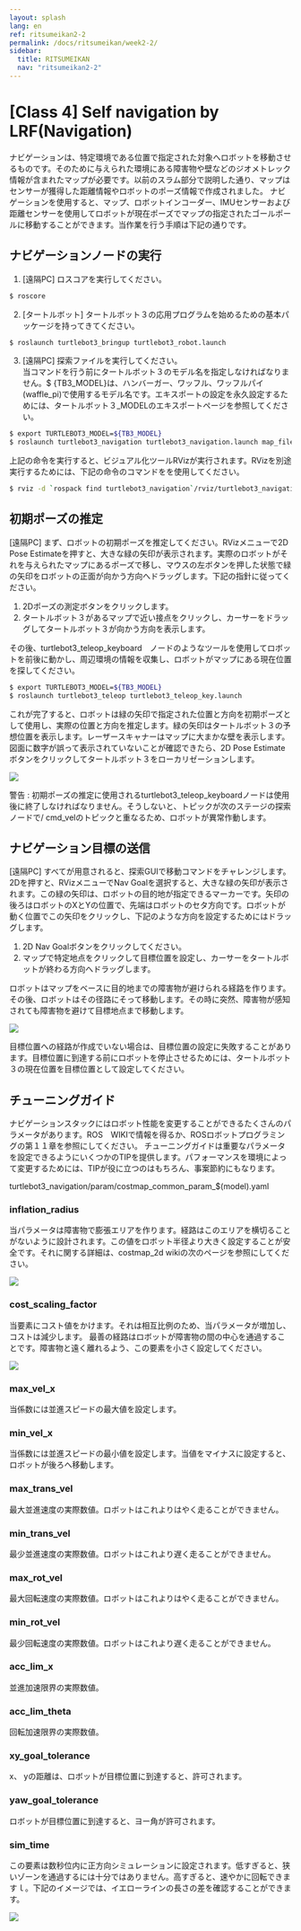 ```yaml
---
layout: splash
lang: en
ref: ritsumeikan2-2
permalink: /docs/ritsumeikan/week2-2/
sidebar:
  title: RITSUMEIKAN
  nav: "ritsumeikan2-2"
---
```


# [Class 4] Self navigation by LRF(Navigation)
ナビゲーションは、特定環境である位置で指定された対象へロボットを移動させるものです。そのために与えられた環境にある障害物や壁などのジオメトレック情報が含まれたマップが必要です。以前のスラム部分で説明した通り、マップはセンサーが獲得した距離情報やロボットのポーズ情報で作成されました。 
ナビゲーションを使用すると、マップ、ロボットインコーダー、IMUセンサーおよび距離センサーを使用してロボットが現在ポーズでマップの指定されたゴールポールに移動することができます。当作業を行う手順は下記の通りです。 

## ナビゲーションノードの実行 
1. [遠隔PC] ロスコアを実行してください。 
  ```bash
  $ roscore
  ```
2. [タートルボット] タートルボット３の応用プログラムを始めるための基本パッケージを持ってきてください。 
  ```bash
  $ roslaunch turtlebot3_bringup turtlebot3_robot.launch
  ```
3. [遠隔PC] 探索ファイルを実行してください。  
  当コマンドを行う前にタートルボット３のモデル名を指定しなければなりません。$ {TB3_MODEL}は、ハンバーガー、ワッフル、ワッフルパイ(waffle_pi)で使用するモデル名です。エキスポートの設定を永久設定するためには、タートルボット３_MODELのエキスポートページを参照してください。 
  ```bash
  $ export TURTLEBOT3_MODEL=${TB3_MODEL}
  $ roslaunch turtlebot3_navigation turtlebot3_navigation.launch map_file:=$HOME/map.yaml
  ```
  上記の命令を実行すると、ビジュアル化ツールRVizが実行されます。RVizを別途実行するためには、下記の命令のコマンドをを使用してください。 
  ```bash
  $ rviz -d `rospack find turtlebot3_navigation`/rviz/turtlebot3_navigation.rviz
  ```

## 初期ポーズの推定 
[遠隔PC] まず、ロボットの初期ポーズを推定してください。RVizメニューで2D Pose Estimateを押すと、大きな緑の矢印が表示されます。実際のロボットがそれを与えられたマップにあるポーズで移し、マウスの左ボタンを押した状態で緑の矢印をロボットの正面が向かう方向へドラッグします。下記の指針に従ってください。 

1. 2Dポーズの測定ボタンをクリックします。 
2. タートルボット３があるマップで近い接点をクリックし、カーサーをドラッグしてタートルボット３が向かう方向を表示します。 

その後、turtlebot3_teleop_keyboard　ノードのようなツールを使用してロボットを前後に動かし、周辺環境の情報を収集し、ロボットがマップにある現在位置を探してください。 

```bash
$ export TURTLEBOT3_MODEL=${TB3_MODEL}
$ roslaunch turtlebot3_teleop turtlebot3_teleop_key.launch
```
これが完了すると、ロボットは緑の矢印で指定された位置と方向を初期ポーズとして使用し、実際の位置と方向を推定します。緑の矢印はタートルボット３の予想位置を表示します。レーザースキャナーはマップに大まかな壁を表示します。図面に数字が誤って表示されていないことが確認できたら、2D Pose Estimateボタンをクリックしてタートルボット３をローカリゼーションします。 

![](http://emanual.robotis.com/assets/images/platform/turtlebot3/navigation/2d_pose_estimate.png)

警告 : 初期ポーズの推定に使用されるturtlebot3_teleop_keyboardノードは使用後に終了しなければなりません。そうしないと、トピックが次のステージの探索ノードで/ cmd_velのトピックと重なるため、ロボットが異常作動します。 

## ナビゲーション目標の送信 
[遠隔PC] すべてが用意されると、探索GUIで移動コマンドをチャレンジします。2Dを押すと、RVizメニューでNav Goalを選択すると、大きな緑の矢印が表示されます。この緑の矢印は、ロボットの目的地が指定できるマーカーです。矢印の後ろはロボットのXとYの位置で、先端はロボットのセタ方向です。ロボットが動く位置でこの矢印をクリックし、下記のような方向を設定するためにはドラッグします。 

1. 2D Nav Goalボタンをクリックしてください。
2. マップで特定地点をクリックして目標位置を設定し、カーサーをタートルボットが終わる方向へドラッグします。 

ロボットはマップをベースに目的地までの障害物が避けられる経路を作ります。その後、ロボットはその径路にそって移動します。その時に突然、障害物が感知されても障害物を避けて目標地点まで移動します。 

![](http://emanual.robotis.com/assets/images/platform/turtlebot3/navigation/2d_nav_goal.png)

目標位置への経路が作成でいない場合は、目標位置の設定に失敗することがあります。目標位置に到達する前にロボットを停止させるためには、タートルボット３の現在位置を目標位置として設定してください。 

## チューニングガイド 
ナビゲーションスタックにはロボット性能を変更することができるたくさんのパラメータがあります。ROS　WIKIで情報を得るか、ROSロボットプログラミングの第１１章を参照にしてください。 
チューニングガイドは重要なパラメータを設定できるようにいくつかのTIPを提供します。パフォーマンスを環境によって変更するためには、TIPが役に立つのはもちろん、事案節約にもなります。 

turtlebot3_navigation/param/costmap_common_param_$(model).yaml 

### inflation_radius
当パラメータは障害物で膨張エリアを作ります。経路はこのエリアを横切ることがないように設計されます。この値をロボット半径より大きく設定することが安全です。それに関する詳細は、costmap_2d wikiの次のページを参照にしてください。 

![](http://emanual.robotis.com/assets/images/platform/turtlebot3/navigation/tuning_inflation_radius.png)

### cost_scaling_factor 
当要素にコスト値をかけます。それは相互比例のため、当パラメータが増加し、コストは減少します。
最善の経路はロボットが障害物の間の中心を通過することです。障害物と遠く離れるよう、この要素を小さく設定してください。 

![](http://emanual.robotis.com/assets/images/platform/turtlebot3/navigation/tuning_cost_scaling_factor.png)

### max_vel_x 
当係数には並進スピードの最大値を設定します。 
 
### min_vel_x 
当係数には並進スピードの最小値を設定します。当値をマイナスに設定すると、ロボットが後ろへ移動します。 

### max_trans_vel 
最大並進速度の実際数値。ロボットはこれよりはやく走ることができません。 
 
### min_trans_vel 
最少並進速度の実際数値。ロボットはこれより遅く走ることができません。 
 
### max_rot_vel 
最大回転速度の実際数値。ロボットはこれよりはやく走ることができません。 
 
### min_rot_vel 
最少回転速度の実際数値。ロボットはこれより遅く走ることができません。 
 
### acc_lim_x 
並進加速限界の実際数値。 
 
### acc_lim_theta 
回転加速限界の実際数値。 

### xy_goal_tolerance 
x、 yの距離は、ロボットが目標位置に到達すると、許可されます。 
 
### yaw_goal_tolerance 
ロボットが目標位置に到達すると、ヨー角が許可されます。 
 
### sim_time 
この要素は数秒位内に正方向シミュレーションに設定されます。低すぎると、狭いゾーンを通過するには十分ではありません。高すぎると、速やかに回転できますｌ。下記のイメージでは、イエローラインの長さの差を確認することができます。

![](http://emanual.robotis.com/assets/images/platform/turtlebot3/navigation/tuning_sim_time.png)